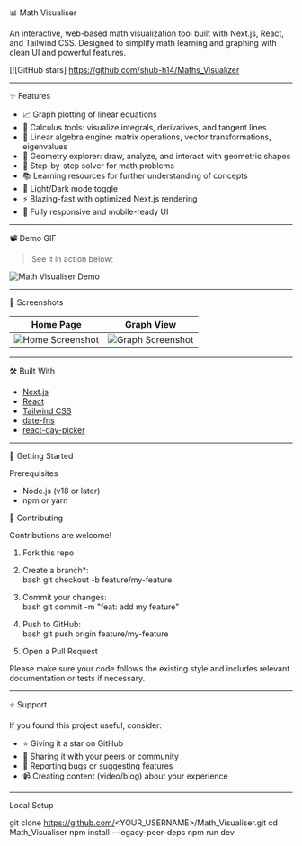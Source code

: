 📊 Math Visualiser

An interactive, web-based math visualization tool built with Next.js, React, and Tailwind CSS. Designed to simplify math learning and graphing with clean UI and powerful features.

[![GitHub stars] https://github.com/shub-h14/Maths_Visualizer

---

✨ Features

- 📈 Graph plotting of linear equations  
- 🧮 Calculus tools: visualize integrals, derivatives, and tangent lines  
- 🔢 Linear algebra engine: matrix operations, vector transformations, eigenvalues  
- 📐 Geometry explorer: draw, analyze, and interact with geometric shapes  
- 🧠 Step-by-step solver for math problems  
- 📚 Learning resources for further understanding of concepts  
- 🌙 Light/Dark mode toggle  
- ⚡ Blazing-fast with optimized Next.js rendering  
- 📱 Fully responsive and mobile-ready UI  

---

📽 Demo GIF

> See it in action below:

![Math Visualiser Demo](docs/demo.gif)

---

📸 Screenshots

| Home Page | Graph View |
|-----------|------------|
| ![Home Screenshot](docs/screenshot-home.png) | ![Graph Screenshot](docs/screenshot-graph.png) |

---

🛠 Built With

- [Next.js](https://nextjs.org/)
- [React](https://reactjs.org/)
- [Tailwind CSS](https://tailwindcss.com/)
- [date-fns](https://date-fns.org/)
- [react-day-picker](https://react-day-picker.js.org/)

---

🚀 Getting Started

Prerequisites

- Node.js (v18 or later)
- npm or yarn

🤝 Contributing

Contributions are welcome!

1. Fork this repo  
2. Create a branch*:  
   bash
   git checkout -b feature/my-feature
   
3. Commit your changes:  
   bash
   git commit -m "feat: add my feature"
   
4. Push to GitHub:  
   bash
   git push origin feature/my-feature
   
5. Open a Pull Request

Please make sure your code follows the existing style and includes relevant documentation or tests if necessary.

---

⭐ Support

If you found this project useful, consider:

- ⭐ Giving it a star on GitHub  
- 🔗 Sharing it with your peers or community  
- 🐛 Reporting bugs or suggesting features  
- 📹 Creating content (video/blog) about your experience  

---

Local Setup

git clone https://github.com/<YOUR_USERNAME>/Math_Visualiser.git
cd Math_Visualiser
npm install --legacy-peer-deps
npm run dev
